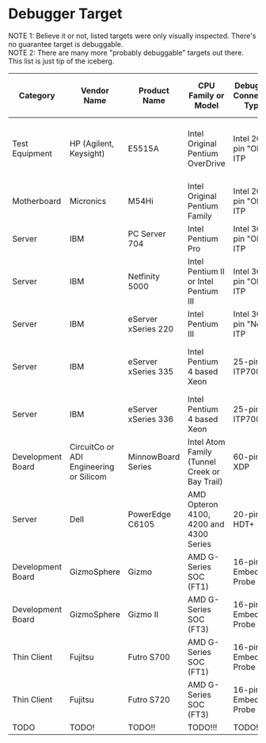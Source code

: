 # Debugger Target
NOTE 1: Believe it or not, listed targets were only visually inspected. There's no guarantee target is debuggable.  
NOTE 2: There are many more "probably debuggable" targets out there. This list is just tip of the iceberg.  

| Category | Vendor Name | Product Name | CPU Family or Model | Debugger Connector Type | Debugger Connector is Populated? | Additional Note |
| --- | --- | --- | --- | --- | --- | --- |
| Test Equipment | HP (Agilent, Keysight) | E5515A | Intel Original Pentium OverDrive | Intel 20-pin "Old" ITP | Yes | Part Number: E5515-60167 or E5515-69167 |
| Motherboard | Micronics | M54Hi | Intel Original Pentium Family | Intel 20-pin "Old" ITP | No | Part Number: 09-00236-xx |
| Server | IBM | PC Server 704 | Intel Pentium Pro | Intel 30-pin "Old" ITP | Yes | |
| Server | IBM | Netfinity 5000 | Intel Pentium II or Intel Pentium III | Intel 30-pin "Old" ITP | Yes or No | |
| Server | IBM | eServer xSeries 220 | Intel Pentium III | Intel 30-pin "New" ITP | Yes or No | |
| Server | IBM | eServer xSeries 335 | Intel Pentium 4 based Xeon | 25-pin ITP700 | Yes | x86_64 capable, but CPU replacement needed |
| Server | IBM | eServer xSeries 336 | Intel Pentium 4 based Xeon | 25-pin ITP700 | Yes | x86_64 capable |
| Development Board | CircuitCo or ADI Engineering or Silicom | MinnowBoard Series | Intel Atom Family (Tunnel Creek or Bay Trail) | 60-pin XDP | Yes | Additional "Lure" board needed |
| Server | Dell | PowerEdge C6105 | AMD Opteron 4100, 4200 and 4300 Series | 20-pin HDT+ | Yes or No | |
| Development Board | GizmoSphere | Gizmo | AMD G-Series SOC (FT1) | 16-pin Embedded Probe | Yes | |
| Development Board | GizmoSphere | Gizmo II | AMD G-Series SOC (FT3) | 16-pin Embedded Probe | Yes | |
| Thin Client | Fujitsu | Futro S700 | AMD G-Series SOC (FT1) | 16-pin Embedded Probe | No | Part Number: D3003-xxx |
| Thin Client | Fujitsu | Futro S720 | AMD G-Series SOC (FT3) | 16-pin Embedded Probe | No | Part Number: D3313-xxx |
| TODO | TODO! | TODO!! | TODO!!! | TODO!!!! | TODO!!!!! | TODO!!!!!! |